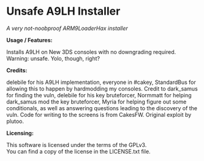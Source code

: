# Unsafe A9LH Installer
*A very not-noobproof ARM9LoaderHax installer*

**Usage / Features:**

Installs A9LH on New 3DS consoles with no downgrading required. Warning: unsafe. Yolo, though, right?

**Credits:**

delebile for his A9LH implementation, everyone in #cakey, StandardBus for allowing this to happen by hardmodding my consoles.
Credit to dark_samus for finding the vuln, delebile for his key bruteforcer, Normmatt for helping dark_samus mod the key bruteforcer, Myria for helping figure out some conditionals, as well as answering questions leading to the discovery of the vuln.
Code for writing to the screens is from CakesFW.
Original exploit by plutoo.

**Licensing:**

This software is licensed under the terms of the GPLv3.  
You can find a copy of the license in the LICENSE.txt file.
